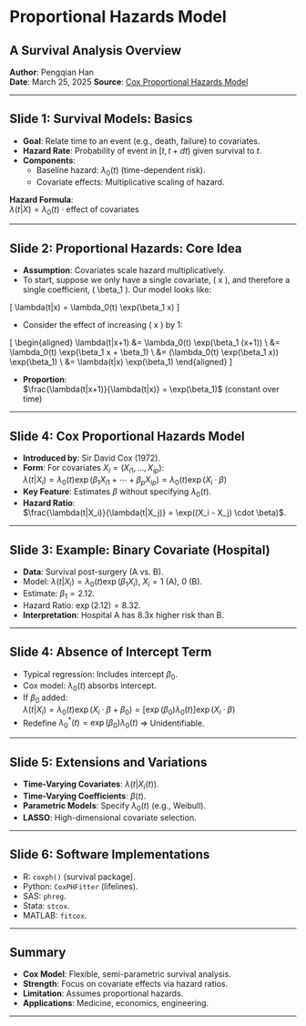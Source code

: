 # Proportional Hazards Model
## A Survival Analysis Overview
**Author**: Pengqian Han  
**Date**: March 25, 2025
**Source**: [Cox Proportional Hazards Model](https://en.wikipedia.org/wiki/Proportional_hazards_model)

---

## Slide 1: Survival Models: Basics
- **Goal**: Relate time to an event (e.g., death, failure) to covariates.
- **Hazard Rate**: Probability of event in $[t, t+dt)$ given survival to $t$.
- **Components**:
  - Baseline hazard: $\lambda_0(t)$ (time-dependent risk).
  - Covariate effects: Multiplicative scaling of hazard.

**Hazard Formula**:  
$\lambda(t|X) = \lambda_0(t) \cdot \text{effect of covariates}$

---

## Slide 2: Proportional Hazards: Core Idea
- **Assumption**: Covariates scale hazard multiplicatively.
- To start, suppose we only have a single covariate, \( x \), and therefore a single coefficient, \( \beta_1 \). Our model looks like:

\[
\lambda(t|x) = \lambda_0(t) \exp(\beta_1 x)
\]
- Consider the effect of increasing \( x \) by 1:

\[
\begin{aligned}
\lambda(t|x+1) &= \lambda_0(t) \exp(\beta_1 (x+1)) \\
&= \lambda_0(t) \exp(\beta_1 x + \beta_1) \\
&= (\lambda_0(t) \exp(\beta_1 x)) \exp(\beta_1) \\
&= \lambda(t|x) \exp(\beta_1)
\end{aligned}
\]
- **Proportion**:  
  $\frac{\lambda(t|x+1)}{\lambda(t|x)} = \exp(\beta_1)$ (constant over time)


---

## Slide 4: Cox Proportional Hazards Model
- **Introduced by**: Sir David Cox (1972).
- **Form**: For covariates $X_i = (X_{i1}, \dots, X_{ip})$:  
  $\lambda(t|X_i) = \lambda_0(t) \exp(\beta_1 X_{i1} + \cdots + \beta_p X_{ip}) = \lambda_0(t) \exp(X_i \cdot \beta)$
- **Key Feature**: Estimates $\beta$ without specifying $\lambda_0(t)$.
- **Hazard Ratio**:  
  $\frac{\lambda(t|X_i)}{\lambda(t|X_j)} = \exp((X_i - X_j) \cdot \beta)$.

------
## Slide 3: Example: Binary Covariate (Hospital)
- **Data**: Survival post-surgery (A vs. B).
- Model: $\lambda(t|X_i) = \lambda_0(t) \exp(\beta_1 X_i)$, $X_i = 1$ (A), $0$ (B).
- Estimate: $\beta_1 = 2.12$.
- Hazard Ratio: $\exp(2.12) = 8.32$.
- **Interpretation**: Hospital A has 8.3x higher risk than B.

---

## Slide 4: Absence of Intercept Term
- Typical regression: Includes intercept $\beta_0$.
- Cox model: $\lambda_0(t)$ absorbs intercept.
- If $\beta_0$ added:  
  $\lambda(t|X_i) = \lambda_0(t) \exp(X_i \cdot \beta + \beta_0) = [\exp(\beta_0) \lambda_0(t)] \exp(X_i \cdot \beta)$
- Redefine $\lambda_0^*(t) = \exp(\beta_0) \lambda_0(t)$ $\Rightarrow$ Unidentifiable.

---

## Slide 5: Extensions and Variations
- **Time-Varying Covariates**: $\lambda(t|X_i(t))$.
- **Time-Varying Coefficients**: $\beta(t)$.
- **Parametric Models**: Specify $\lambda_0(t)$ (e.g., Weibull).
- **LASSO**: High-dimensional covariate selection.

---

## Slide 6: Software Implementations
- R: `coxph()` (survival package).
- Python: `CoxPHFitter` (lifelines).
- SAS: `phreg`.
- Stata: `stcox`.
- MATLAB: `fitcox`.

---

## Summary
- **Cox Model**: Flexible, semi-parametric survival analysis.
- **Strength**: Focus on covariate effects via hazard ratios.
- **Limitation**: Assumes proportional hazards.
- **Applications**: Medicine, economics, engineering.

---